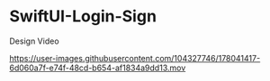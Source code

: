 # SwiftUI-Login-Sign
Design Video


https://user-images.githubusercontent.com/104327746/178041417-6d060a7f-e74f-48cd-b654-af1834a9dd13.mov

